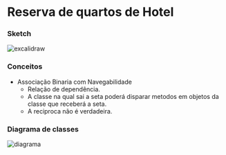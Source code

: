 # Reserva de quartos de Hotel

### Sketch
![excalidraw](https://excalidraw.com/#json=-nQkkGV6C_nD1UyzCaMx8,v5pf26slzT6mA3V2c-vjSg)

### Conceitos
- Associação Binaria com Navegabilidade
    - Relação de dependência.
    - A classe na qual sai a seta poderá disparar metodos em objetos da classe que receberá a seta.
    - A reciproca não é verdadeira.

### Diagrama de classes
![diagrama](http://www.plantuml.com/plantuml/proxy?cache=no&src=https://raw.githubusercontent.com/Enzuldo2/reserva-de-hotel/test/diagrama_de_classes.iuml)



